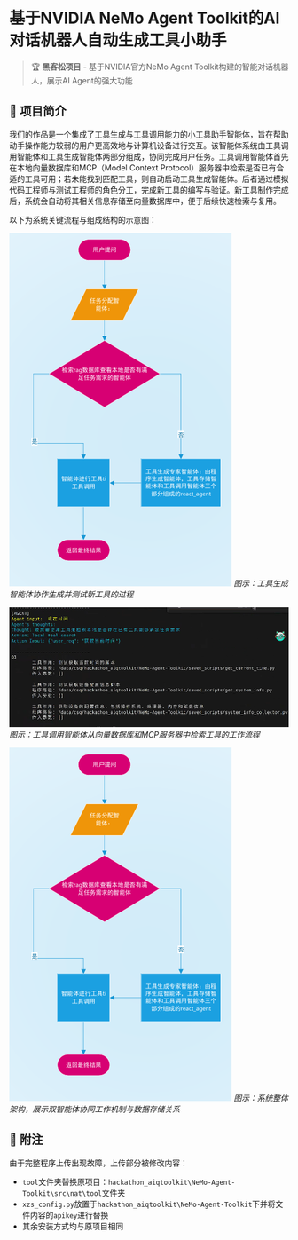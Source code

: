 # 基于NVIDIA NeMo Agent Toolkit的AI对话机器人自动生成工具小助手

> 🏆 **黑客松项目** - 基于NVIDIA官方NeMo Agent Toolkit构建的智能对话机器人，展示AI Agent的强大功能

## 🎯 项目简介

我们的作品是一个集成了工具生成与工具调用能力的小工具助手智能体，旨在帮助动手操作能力较弱的用户更高效地与计算机设备进行交互。该智能体系统由工具调用智能体和工具生成智能体两部分组成，协同完成用户任务。工具调用智能体首先在本地向量数据库和MCP（Model Context Protocol）服务器中检索是否已有合适的工具可用；若未能找到匹配工具，则自动启动工具生成智能体。后者通过模拟代码工程师与测试工程师的角色分工，完成新工具的编写与验证。新工具制作完成后，系统会自动将其相关信息存储至向量数据库中，便于后续快速检索与复用。

以下为系统关键流程与组成结构的示意图：

![工具生成智能体展示](智能体结构.png)
*图示：工具生成智能体协作生成并测试新工具的过程*

![工具调用智能体展示](查询工具.png)
*图示：工具调用智能体从向量数据库和MCP服务器中检索工具的工作流程*

![项目结构图](智能体结构.png)
*图示：系统整体架构，展示双智能体协同工作机制与数据存储关系*

## 📝 附注

由于完整程序上传出现故障，上传部分被修改内容：

- `tool`文件夹替换原项目：`hackathon_aiqtoolkit\NeMo-Agent-Toolkit\src\nat\tool`文件夹
- `xzs_config.py`放置于`hackathon_aiqtoolkit\NeMo-Agent-Toolkit`下并将文件内容的`apikey`进行替换
- 其余安装方式均与原项目相同
